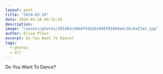 ```yaml
---
layout: post
title: "2014-03-16"
date: 2014-03-16 04:32:15
description: 
image: "/assets/photos/201403/44bdf41b1bc948f81864eec1bc6a27a2.jpg"
author: Elise Plain
excerpt: Do You Want To Dance?
tags: 
  - photos
  - all
---
```


Do You Want To Dance?
<p></p>
